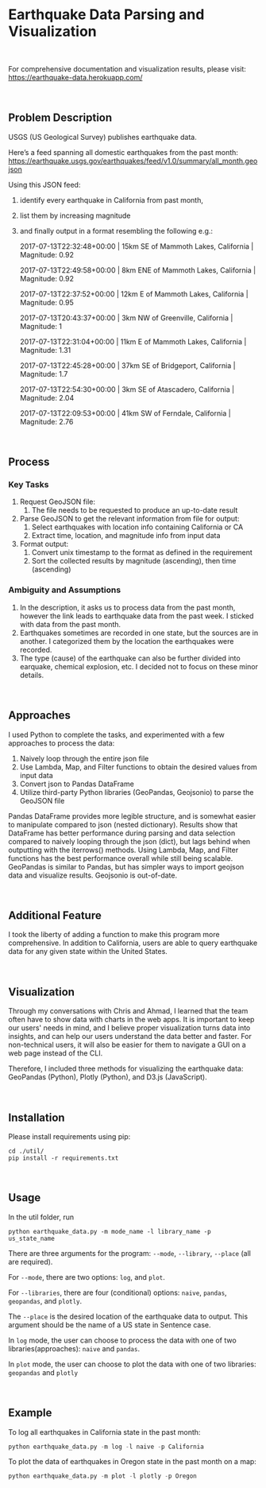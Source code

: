 # Earthquake Data Parsing and Visualization    

​    

For comprehensive documentation and visualization results, please visit: https://earthquake-data.herokuapp.com/ 

​    

## Problem Description

USGS (US Geological Survey) publishes earthquake data. 

Here’s a feed spanning all domestic earthquakes from the past month: https://earthquake.usgs.gov/earthquakes/feed/v1.0/summary/all_month.geojson

Using this JSON feed:

1. identify every earthquake in California from past month, 

2. list them by increasing magnitude 

3. and finally output in a format resembling the following e.g.: 

   2017-07-13T22:32:48+00:00 | 15km SE of Mammoth Lakes, California | Magnitude: 0.92

   2017-07-13T22:49:58+00:00 | 8km ENE of Mammoth Lakes, California | Magnitude: 0.92

   2017-07-13T22:37:52+00:00 | 12km E of Mammoth Lakes, California | Magnitude: 0.95

   2017-07-13T20:43:37+00:00 | 3km NW of Greenville, California | Magnitude: 1

   2017-07-13T22:31:04+00:00 | 11km E of Mammoth Lakes, California | Magnitude: 1.31

   2017-07-13T22:45:28+00:00 | 37km SE of Bridgeport, California | Magnitude: 1.7

   2017-07-13T22:54:30+00:00 | 3km SE of Atascadero, California | Magnitude: 2.04

   2017-07-13T22:09:53+00:00 | 41km SW of Ferndale, California | Magnitude: 2.76

​    

## Process

### Key Tasks

1. Request GeoJSON file:
   1. The file needs to be requested to produce an up-to-date result
2. Parse GeoJSON to get the relevant information from file for output:
   1. Select earthquakes with location info containing California or CA
   2. Extract time, location, and magnitude info from input data
3. Format output: 
   1. Convert unix timestamp to the format as defined in the requirement
   2. Sort the collected results by magnitude (ascending), then time (ascending)



### Ambiguity and Assumptions 

1. In the description, it asks us to process data from the past month, however the link leads to earthquake data from the past week. I sticked with data from the past month.
2. Earthquakes sometimes are recorded in one state, but the sources are in another. I categorized them by the location the earthquakes were recorded.
3. The type (cause) of the earthquake can also be further divided into earquake, chemical explosion, etc. I decided not to focus on these minor details.

​    

## Approaches

I used Python to complete the tasks, and experimented with a few approaches to process the data:

1. Naively loop through the entire json file
2. Use Lambda, Map, and Filter functions to obtain the desired values from input data
3. Convert json to Pandas DataFrame
4. Utilize third-party Python libraries (GeoPandas, Geojsonio) to parse the GeoJSON file

Pandas DataFrame provides more legible structure, and is somewhat easier to manipulate compared to json (nested dictionary). Results show that DataFrame has better performance during parsing and data selection compared to naively looping through the json (dict), but lags behind when outputting with the iterrows() methods. Using Lambda, Map, and Filter functions has the best performance overall while still being scalable. GeoPandas is similar to Pandas, but has simpler ways to import geojson data and visualize results. Geojsonio is out-of-date.

​    

## Additional Feature

I took the liberty of adding a function to make this program more comprehensive. In addition to California, users are able to query earthquake data for any given state within the United States.

​    

## Visualization

Through my conversations with Chris and Ahmad, I learned that the team often have to show data with charts in the web apps. It is important to keep our users' needs in mind, and I believe proper visualization turns data into insights, and can help our users understand the data better and faster. For non-technical users, it will also be easier for them to navigate a GUI on a web page instead of the CLI.

Therefore, I included three methods for visualizing the earthquake data: GeoPandas (Python), Plotly (Python), and D3.js (JavaScript).

​    

## Installation    

Please install requirements using pip:

```pip install -r requirements.txt
cd ./util/
pip install -r requirements.txt
```

​    

## Usage  

In the util folder, run

```
python earthquake_data.py -m mode_name -l library_name -p us_state_name
```



There are three arguments for the program: `--mode`, `--library`, `--place` (all are required).

For `--mode`, there are two options: `log`, and `plot`.

For `--libraries`, there are four (conditional) options: `naive`, `pandas`, `geopandas`, and `plotly`.

The `--place` is the desired location of the earthquake data to output. This argument should be the name of a US state in Sentence case.

In `log` mode, the user can choose to process the data with one of two libraries(approaches): `naive` and `pandas`. 

In `plot` mode, the user can choose to plot the data with one of two libraries: `geopandas` and `plotly`

​    

## Example  

To log all earthquakes in California state in the past month:

```python
python earthquake_data.py -m log -l naive -p California
```

To plot the data of earthquakes in Oregon state in the past month on a map:

```python
python earthquake_data.py -m plot -l plotly -p Oregon
```

  
